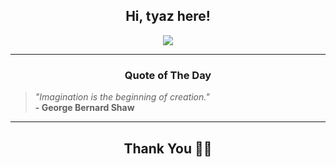 <h2 align="center"> Hi, tyaz here!</h2>

<p align="center">
<a href="https://github.com/tyazx" alt="github streak"><img src="https://dvst-streak.herokuapp.com/?user=tyazx&theme=tokyonight&fire=DD472C"></a>
</p>

<hr>
<h3 align="center">Quote of The Day</h3>
<p align="center">
<blockquote>
<i>"Imagination is the beginning of creation."</i>
<br>
<b>- George Bernard Shaw</b>
</blockquote>
</p>


<hr>
<h2 align="center">Thank You 🙏🏼</h2>
